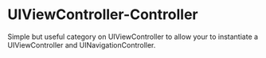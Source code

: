 UIViewController-Controller
===========================

Simple but useful category on UIViewController to allow your to instantiate a UIViewController and UINavigationController.
